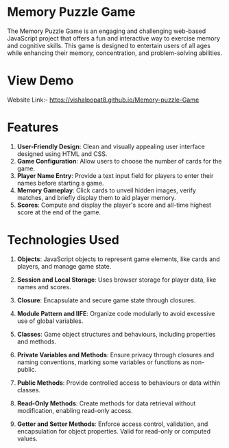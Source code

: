 # Memory Puzzle Game
The Memory Puzzle Game is an engaging and challenging web-based JavaScript project that offers a fun and interactive way to exercise memory and cognitive skills. This game is designed to entertain users of all ages while enhancing their memory, concentration, and problem-solving abilities.

# View Demo
Website Link:- https://vishalpopat8.github.io/Memory-puzzle-Game

# Features

1. **User-Friendly Design**: Clean and visually appealing user interface designed using HTML and CSS.
2. **Game Configuration**: Allow users to choose the number of cards for the game.
3. **Player Name Entry**: Provide a text input field for players to enter their names before starting a game.
4. **Memory Gameplay**: Click cards to unveil hidden images, verify matches, and briefly display them to aid player memory.
5. **Scores**: Compute and display the player's score and all-time highest score at the end of the game.

# Technologies Used
1. **Objects**: JavaScript objects to represent game elements, like cards and players, and manage game state.

2. **Session and Local Storage**: Uses browser storage for player data, like names and scores.

3. **Closure**: Encapsulate and secure game state through closures.

4. **Module Pattern and IIFE**: Organize code modularly to avoid excessive use of global variables.

5. **Classes**: Game object structures and behaviours, including properties and methods.

6. **Private Variables and Methods**: Ensure privacy through closures and naming conventions, marking some variables or functions as non-public.

7. **Public Methods**: Provide controlled access to behaviours or data within classes.

8. **Read-Only Methods**: Create methods for data retrieval without modification, enabling read-only access.

9. **Getter and Setter Methods**: Enforce access control, validation, and encapsulation for object properties. Valid for read-only or computed values.
